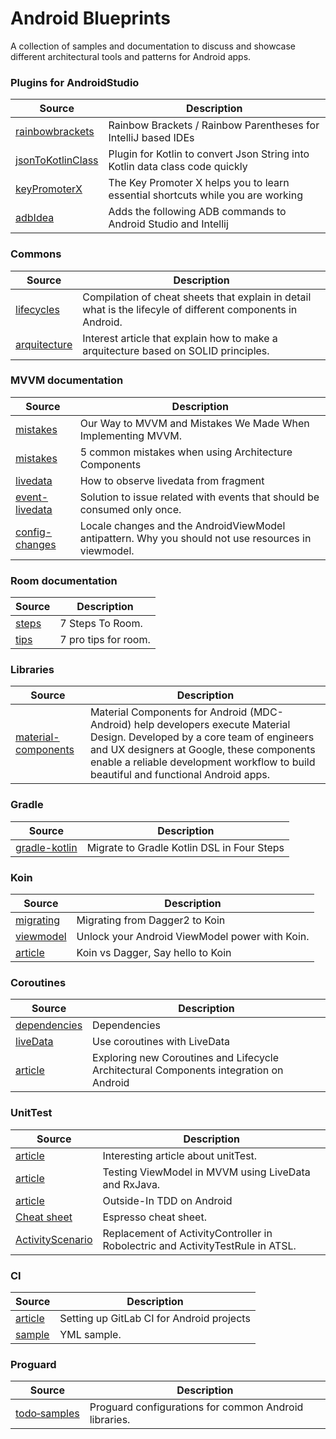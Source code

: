 # Android Blueprints
A collection of samples and documentation to discuss and showcase different architectural tools and patterns for Android apps.

### Plugins for AndroidStudio

| Source | Description |
| ------------- | ------------- |
| [rainbowbrackets](https://plugins.jetbrains.com/plugin/10080-rainbow-brackets) | Rainbow Brackets / Rainbow Parentheses for IntelliJ based IDEs
| [jsonToKotlinClass](https://plugins.jetbrains.com/plugin/9960-json-to-kotlin-class-jsontokotlinclass-) | Plugin for Kotlin to convert Json String into Kotlin data class code quickly
| [keyPromoterX](https://plugins.jetbrains.com/plugin/9792-key-promoter-x) | The Key Promoter X helps you to learn essential shortcuts while you are working
| [adbIdea](https://plugins.jetbrains.com/plugin/7380-adb-idea) | Adds the following ADB commands to Android Studio and Intellij

### Commons

| Source | Description |
| ------------- | ------------- |
| [lifecycles](https://github.com/JoseAlcerreca/android-lifecycles) | Compilation of cheat sheets that explain in detail what is the lifecyle of different components in Android.
| [arquitecture](https://android.jlelse.eu/android-app-architecture-ground-up-d634eda1f21d) | Interest article that explain how to make a arquitecture based on SOLID principles. 

### MVVM documentation
| Source | Description |
| ------------- | ------------- |
| [mistakes](https://proandroiddev.com/our-way-to-mvvmi-and-mistakes-we-made-when-implementing-mvvm-5f5448b5ad50) | Our Way to MVVM and Mistakes We Made When Implementing MVVM.
| [mistakes](https://proandroiddev.com/5-common-mistakes-when-using-architecture-components-403e9899f4cb) | 5 common mistakes when using Architecture Components
| [livedata](https://blog.usejournal.com/observe-livedata-from-viewmodel-in-fragment-fd7d14f9f5fb) | How to observe livedata from fragment
| [event-livedata](https://medium.com/androiddevelopers/livedata-with-snackbar-navigation-and-other-events-the-singleliveevent-case-ac2622673150) | Solution to issue related with events that should be consumed only once.
| [config-changes](https://medium.com/androiddevelopers/locale-changes-and-the-androidviewmodel-antipattern-84eb677660d9) | Locale changes and the AndroidViewModel antipattern. Why you should not use resources in viewmodel.

### Room documentation
| Source | Description |
| ------------- | ------------- |
| [steps](https://medium.com/androiddevelopers/7-steps-to-room-27a5fe5f99b2) | 7 Steps To Room.
| [tips](https://medium.com/androiddevelopers/7-pro-tips-for-room-fbadea4bfbd1) | 7 pro tips for room.

### Libraries
| Source | Description |
| ------------- | ------------- |
| [material-components](https://github.com/material-components/material-components-android) | Material Components for Android (MDC-Android) help developers execute Material Design. Developed by a core team of engineers and UX designers at Google, these components enable a reliable development workflow to build beautiful and functional Android apps.

### Gradle
| Source | Description |
| ------------- | ------------- |
| [gradle-kotlin](https://proandroiddev.com/migrate-to-gradle-kotlin-dsl-in-4-steps-f3e3b27e1f4d) | Migrate to Gradle Kotlin DSL in Four Steps

### Koin
| Source | Description |
| ------------- | ------------- |
| [migrating](https://proandroiddev.com/migrating-from-dagger2-to-koin-3b2b3f5285e9) | Migrating from Dagger2 to Koin
| [viewmodel](https://android.jlelse.eu/unlock-your-android-viewmodel-power-with-koin-23eda8f493be) | Unlock your Android ViewModel power with Koin.
| [article](https://blog.usejournal.com/android-koin-with-mvvm-and-retrofit-e040e4e15f9d) | Koin vs Dagger, Say hello to Koin

### Coroutines
| Source | Description |
| ------------- | ------------- |
| [dependencies](https://developer.android.com/jetpack/androidx/releases/lifecycle) | Dependencies
| [liveData](https://developer.android.com/topic/libraries/architecture/coroutines#livedata) | Use coroutines with LiveData
| [article](https://medium.com/corouteam/exploring-kotlin-coroutines-and-lifecycle-architectural-components-integration-on-android-c63bb8a9156f) | Exploring new Coroutines and Lifecycle Architectural Components integration on Android


### UnitTest
| Source | Description |
| ------------- | ------------- |
| [article](https://medium.com/@Cyrdup/unit-testing-youre-doing-it-wrong-407a07692989) | Interesting article about unitTest.
| [article](https://medium.com/@nicolas.duponchel/testing-viewmodel-in-mvvm-using-livedata-and-rxjava-b27878495220) | Testing ViewModel in MVVM using LiveData and RxJava.
| [article](https://proandroiddev.com/outside-in-tdd-on-android-5f0651054946) | Outside-In TDD on Android
| [Cheat sheet](https://android.github.io/android-test/downloads/espresso-cheat-sheet-2.1.0.pdf) | Espresso cheat sheet.
| [ActivityScenario](https://developer.android.com/reference/androidx/test/core/app/ActivityScenario) | Replacement of ActivityController in Robolectric and ActivityTestRule in ATSL.

### CI
| Source | Description |
| ------------- | ------------- |
| [article](https://about.gitlab.com/blog/2018/10/24/setting-up-gitlab-ci-for-android-projects/) | Setting up GitLab CI for Android projects
| [sample](https://gist.github.com/illuzor/988385c493d3f7ed7193a6e3ce001a68) | YML sample.

### Proguard
| Source | Description |
| ------------- | ------------- |
| [todo‑samples](https://github.com/krschultz/android-proguard-snippets) | Proguard configurations for common Android libraries.


